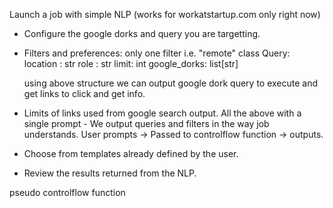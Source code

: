 Launch a job with simple NLP (works for workatstartup.com only right now)

- Configure the google dorks and query you are targetting.
- Filters and preferences: only one filter i.e. "remote"
  class Query:
  location : str
  role : str
  limit: int
  google_dorks: list[str]

  using above structure we can output google dork query to execute and get links to click and get info.

- Limits of links used from google search output.
  All the above with a single prompt - We output queries and filters in the way job understands.
  User prompts -> Passed to controlflow function -> outputs.
- Choose from templates already defined by the user.
- Review the results returned from the NLP.

pseudo controlflow function
